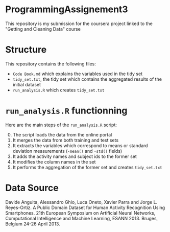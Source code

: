 # ProgrammingAssignement3

This repository is my submission for the coursera project linked to the "Getting and Cleaning Data" course

# Structure

This repository contains the following files:

- `Code Book.md` which explains the variables used in the tidy set
- `tidy_set.txt`, the tidy set which contains the aggregated results of the initial dataset
- `run_analysis.R` which creates `tidy_set.txt`

# `run_analysis.R` functionning

Here are the main steps of the `run_analysis.R` script:

0. The script loads the data from the online portal
1. It merges the data from both training and test sets
2. It extracts the variables which correspond to means or standard deviation measurements (`-mean()` and `-std()` fields)
3. It adds the activity names and subject ids to the former set
4. It modifies the column names in the set
5. It performs the aggregation of the former set and creates `tidy_set.txt`

# Data Source

Davide Anguita, Alessandro Ghio, Luca Oneto, Xavier Parra and Jorge L. Reyes-Ortiz. A Public Domain Dataset for Human Activity Recognition Using Smartphones. 21th European Symposium on Artificial Neural Networks, Computational Intelligence and Machine Learning, ESANN 2013. Bruges, Belgium 24-26 April 2013. 
